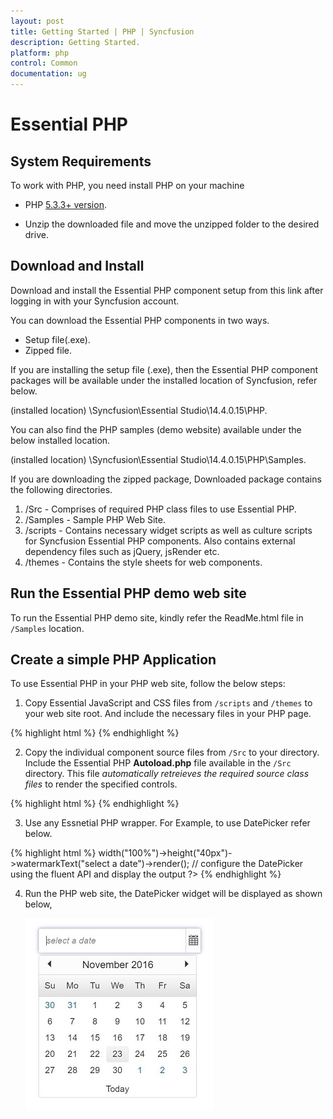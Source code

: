 ```yaml
---
layout: post
title: Getting Started | PHP | Syncfusion
description: Getting Started.
platform: php 
control: Common 
documentation: ug
---
```



# Essential PHP 

## System Requirements

To work with PHP, you need install PHP on your machine

* PHP [5.3.3+ version](http://php.net/downloads.php).

* Unzip the downloaded file and move the unzipped folder to the desired drive.

## Download and Install 

Download and install the Essential PHP component setup from this link after logging in with your Syncfusion account. 

You can download the Essential PHP components in two ways.

* Setup file(.exe).
* Zipped file.

If you are installing the setup file (.exe), then the Essential PHP component packages will be available under the installed location of Syncfusion, refer below.

   (installed location) \Syncfusion\Essential Studio\14.4.0.15\PHP\.

You can also find the PHP samples (demo website) available under the below installed location.

  (installed location) \Syncfusion\Essential Studio\14.4.0.15\PHP\Samples\.

If you are downloading the zipped package, Downloaded package contains the following directories.

1. /Src - Comprises of required PHP class files to use Essential PHP.
2. /Samples - Sample PHP Web Site.
3. /scripts - Contains necessary widget scripts as well as culture scripts for Syncfusion Essential PHP components. Also contains external dependency files such as jQuery, jsRender etc.
4. /themes - Contains the style sheets for web components.

## Run the Essential PHP demo web site

To run the Essential PHP demo site, kindly refer the ReadMe.html file in `/Samples` location.

## Create a simple PHP Application

To use Essential PHP in your PHP web site, follow the below steps:

1. Copy Essential JavaScript and CSS files from `/scripts` and `/themes` to your web site root. And include the necessary files in your PHP page.

{% highlight html %}
    <head>
        <link rel="stylesheet" href="themes/bootstrap-theme/ej.web.all.min.css" />
		<script src="scripts/external/jquery-3.1.1.min.js"></script> 
		<script src="scripts/web/ej.web.all.min.js"> </script>
    </head>
{% endhighlight %}

2. Copy the individual component source files from `/Src` to your directory. Include the Essential PHP **Autoload.php** file available in the `/Src` directory. This file *automatically retreieves the required source class files* to render the specified controls.

{% highlight html %}
    <body>
        <?php require_once 'Src/AutoLoad.php'; ?>
        <!--Enter your code to render EJ controls -->
    </body>
{% endhighlight %}

3. Use any Essnetial PHP wrapper. For Example, to use DatePicker refer below.

{% highlight html %}
    <?php
    $date = new \EJ\DatePicker("datepicker"); // initialize a new instance of DatePicker with id
    echo $date->width("100%")->height("40px")->watermarkText("select a date")->render(); // configure the DatePicker using the fluent API and display the output
    ?>
{% endhighlight %}

4. Run the PHP web site, the DatePicker widget will be displayed as shown below,

   ![](/PHP/Getting-Started_images/Getteing-Started_img1.JPG)
